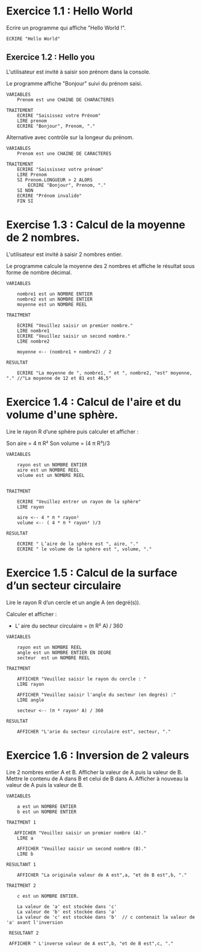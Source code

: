 # Exercice 1.1 : Hello World
Ecrire un programme qui affiche "Hello World !".

```
ECRIRE "Hello World"
```

## Exercice 1.2 : Hello you
L'utilisateur est invité à saisir son prénom dans la console.

Le programme affiche "Bonjour" suivi du prénom saisi.

```
VARIABLES
    Prenom est une CHAINE DE CHARACTERES

TRAITEMENT
    ECRIRE "Saisissez votre Prénom"
    LIRE prenom
    ECRIRE "Bonjour", Prenom, "."

```
Alternative avec contrôle sur la longeur du prénom.

```
VARIABLES
    Prenom est une CHAINE DE CARACTERES

TRAITEMENT
    ECRIRE "Saississez votre prénom"
    LIRE Prenom
    SI Prenom.LONGUEUR > 2 ALORS
        ECRIRE "Bonjour", Prenom, "."
    SI NON
    ECRIRE "Prénom invalide"
    FIN SI
```

# Exercise 1.3 : Calcul de la moyenne de 2 nombres.

L'utilisateur est invité à saisir 2 nombres entier.

Le programme calcule la moyenne des 2 nombres et affiche le résultat sous forme de nombre décimal.

```
VARIABLES
    
    nombre1 est un NOMBRE ENTIER
    nombre2 est un NOMBRE ENTIER
    moyenne est un NOMBRE REEL

TRAITMENT 

    ECRIRE "Veuillez saisir un premier nombre."
    LIRE nombre1
    ECRIRE "Veuillez saisir un second nombre."
    LIRE nombre2
    
    moyenne <-- (nombre1 + nombre2) / 2

RESULTAT

    ECRIRE "La moyenne de ", nombre1, " et ", nombre2, "est" moyenne, "." //"La moyenne de 12 et 81 est 46,5" 

```
# Exercice 1.4 : Calcul de l'aire et du volume d'une sphère.

Lire le rayon R d’une sphère puis calculer et afficher :

Son aire = 4 π R²
Son volume = (4 π R³)/3

```
VARIABLES 

    rayon est un NOMBRE ENTIER
    aire est un NOMBRE REEL
    volume est un NOMBRE REEL
    

TRAITMENT

    ECRIRE "Veuillez entrer un rayon de la sphère"
    LIRE rayon

    aire <-- 4 * π * rayon²
    volume <-- ( 4 * π * rayon³ )/3

RESULTAT

    ECRIRE " L’aire de la sphère est ", aire, "."
    ECRIRE " le volume de la sphère est ", volume, "."

```

# Exercice 1.5 : Calcul de la surface d’un secteur circulaire
Lire le rayon R d’un cercle et un angle A (en degré(s)).

Calculer et afficher :

- L’ aire du secteur circulaire = (π R² A) / 360


```
VARIABLES

    rayon est un NOMBRE REEL
    angle est un NOMBRE ENTIER EN DEGRE
    secteur  est un NOMBRE REEL

TRAITMENT

    AFFICHER "Veuillez saisir le rayon du cercle : "
    LIRE rayon

    AFFICHER "Veuillez saisir l'angle du secteur (en degrés) :"
    LIRE angle

    secteur <-- (π * rayon² A) / 360 

RESULTAT

    AFFICHER "L'arie du secteur circulaire est", secteur, "."

```
# Exercice 1.6 : Inversion de 2 valeurs
Lire 2 nombres entier A et B.
Afficher la valeur de A puis la valeur de B.
Mettre le contenu de A dans B et celui de B dans A.
Afficher à nouveau la valeur de A puis la valeur de B.

```
VARIABLES

    a est un NOMBRE ENTIER
    b est un NOMBRE ENTIER  

TRAITMENT 1

   AFFICHER "Veuillez saisir un premier nombre (A)."
    LIRE a

    AFFICHER "Veuillez saisir un second nombre (B)."
    LIRE b

RESULTANT 1

    AFFICHER "La originale valeur de A est",a, "et de B est",b, "."

TRAITMENT 2 

    c est un NOMBRE ENTIER.

    La valeur de 'a' est stockée dans 'c'
    La valeur de 'b' est stockée dans 'a'
    La valeur de 'c' est stockée dans 'b'  // c contenait la valeur de 'a' avant l'inversion 

 RESULTANT 2

 AFFICHER " L'inverse valeur de A est",b, "et de B est",c, "."    


```
